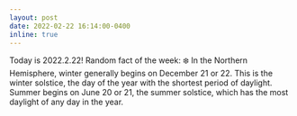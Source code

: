 ```yaml
---
layout: post
date: 2022-02-22 16:14:00-0400
inline: true
---
```


Today is 2022.2.22! Random fact of the week: :snowflake: In the Northern Hemisphere, winter generally begins on December 21 or 22. This is the winter solstice, the day of the year with the shortest period of daylight. Summer begins on June 20 or 21, the summer solstice, which has the most daylight of any day in the year.

